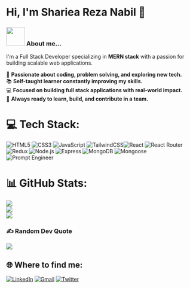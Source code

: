 # Hi, I'm Shariea Reza Nabil 👋

### <img src="https://media.giphy.com/media/VgCDAzcKvsR6OM0uWg/giphy.gif" width="50"> About me... 

I'm a Full Stack Developer specializing in **MERN stack** with a passion for building scalable web applications.

🚀 **Passionate about coding, problem solving, and exploring new tech.**  
📚 **Self-taught learner constantly improving my skills.**  
💻 **Focused on building full stack applications with real-world impact.**  
🤝 **Always ready to learn, build, and contribute in a team.**

# 💻 Tech Stack:
![HTML5](https://img.shields.io/badge/html5-%23E34F26.svg?style=for-the-badge&logo=html5&logoColor=white) ![CSS3](https://img.shields.io/badge/css3-%231572B6.svg?style=for-the-badge&logo=css3&logoColor=white) ![JavaScript](https://img.shields.io/badge/javascript-%23323330.svg?style=for-the-badge&logo=javascript&logoColor=%23F7DF1E) ![TailwindCSS](https://img.shields.io/badge/tailwindcss-%2338B2AC.svg?style=for-the-badge&logo=tailwind-css&logoColor=white)![React](https://img.shields.io/badge/React-20232A?style=for-the-badge&logo=react&logoColor=61DAFB)
![React Router](https://img.shields.io/badge/React_Router-CA4245?style=for-the-badge&logo=react-router&logoColor=white)
![Redux](https://img.shields.io/badge/Redux-764ABC?style=for-the-badge&logo=redux&logoColor=white)
![Node.js](https://img.shields.io/badge/Node.js-339933?style=for-the-badge&logo=nodedotjs&logoColor=white)
![Express](https://img.shields.io/badge/Express.js-000000?style=for-the-badge&logo=express&logoColor=white)
![MongoDB](https://img.shields.io/badge/MongoDB-47A248?style=for-the-badge&logo=mongodb&logoColor=white)
![Mongoose](https://img.shields.io/badge/Mongoose-880000?style=for-the-badge&logo=mongoose&logoColor=white)
![Prompt Engineer](https://img.shields.io/badge/Prompt_Engineer-000000?style=for-the-badge&logo=github&logoColor=white)

# 📊 GitHub Stats:
![](https://github-readme-stats.vercel.app/api?username=Nabil593&theme=dark&hide_border=false&include_all_commits=true&count_private=false)<br/>
![](https://nirzak-streak-stats.vercel.app/?user=Nabil593&theme=dark&hide_border=false)<br/>
![](https://github-readme-stats.vercel.app/api/top-langs/?username=Nabil593&theme=dark&hide_border=false&include_all_commits=true&count_private=false&layout=compact)

### ✍️ Random Dev Quote
![](https://quotes-github-readme.vercel.app/api?type=horizontal&theme=radical)

## 🌐 Where to find me:
[![LinkedIn](https://img.shields.io/badge/LinkedIn-%230077B5.svg?logo=linkedin&logoColor=white&style=flat)](https://linkedin.com/in/shariea-reza-nabil-99462436a) 
[![Gmail](https://img.shields.io/badge/Email-D14836?logo=gmail&logoColor=white&style=flat)](https://mail.google.com/mail/?view=cm&to=nabilreza183@gmail.com)
[![Twitter](https://img.shields.io/badge/Twitter-1DA1F2?logo=twitter&logoColor=white&style=flat)](https://x.com/Nabilreza183)
<!-- Proudly created with GPRM ( https://gprm.itsvg.in ) -->
